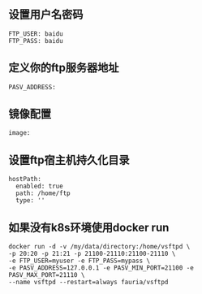## 设置用户名密码
    FTP_USER: baidu
    FTP_PASS: baidu
## 定义你的ftp服务器地址
    PASV_ADDRESS:
## 镜像配置
    image:
## 设置ftp宿主机持久化目录
    hostPath:
      enabled: true
      path: /home/ftp
      type: ''
## 如果没有k8s环境使用docker run
    docker run -d -v /my/data/directory:/home/vsftpd \
    -p 20:20 -p 21:21 -p 21100-21110:21100-21110 \
    -e FTP_USER=myuser -e FTP_PASS=mypass \
    -e PASV_ADDRESS=127.0.0.1 -e PASV_MIN_PORT=21100 -e PASV_MAX_PORT=21110 \
    --name vsftpd --restart=always fauria/vsftpd
